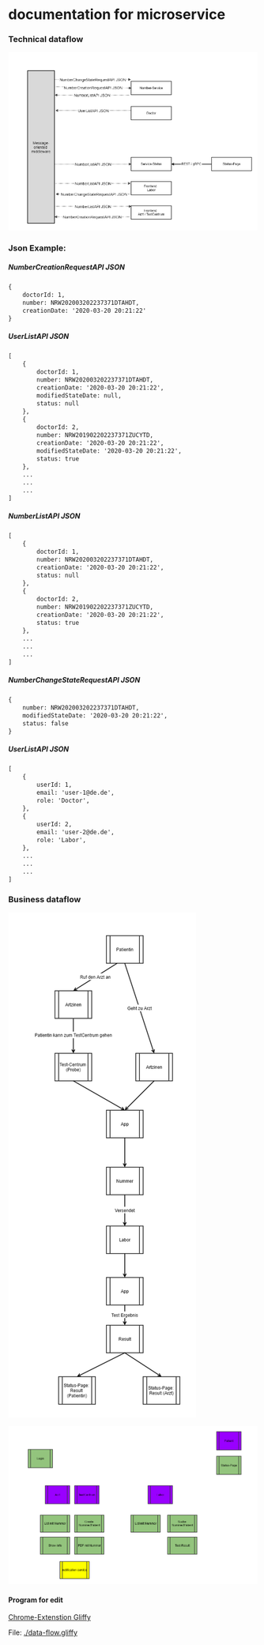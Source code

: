 # documentation for microservice

### Technical dataflow

![Data flows](./data-flow-3.png)


### Json Example:

##### NumberCreationRequestAPI JSON
```
{
	doctorId: 1,
	number: NRW202003202237371DTAHDT,
	creationDate: '2020-03-20 20:21:22'
}
```

##### UserListAPI JSON

```
[
	{
		doctorId: 1,
		number: NRW202003202237371DTAHDT,
		creationDate: '2020-03-20 20:21:22',
		modifiedStateDate: null,
		status: null
	},
	{
		doctorId: 2,
		number: NRW201902202237371ZUCYTD,
		creationDate: '2020-03-20 20:21:22',
		modifiedStateDate: '2020-03-20 20:21:22',
		status: true 
	},
    ...
    ...
    ...
]
```

##### NumberListAPI JSON

```
[
	{
		doctorId: 1,
		number: NRW202003202237371DTAHDT,
		creationDate: '2020-03-20 20:21:22',
		status: null
	},
	{
		doctorId: 2,
		number: NRW201902202237371ZUCYTD,
		creationDate: '2020-03-20 20:21:22',
		status: true 
	},
    ...
    ...
    ...
]
```

##### NumberChangeStateRequestAPI JSON
```
{
	number: NRW202003202237371DTAHDT,
	modifiedStateDate: '2020-03-20 20:21:22',
	status: false
}
```

##### UserListAPI JSON
```
[
	{
		userId: 1,
		email: 'user-1@de.de',
		role: 'Doctor',
	},
	{
		userId: 2,
		email: 'user-2@de.de',
		role: 'Labor',
	},
    ...
    ...
    ...
]
```

### Business dataflow

![Business data flow 1](./data-flow-1.png)

![Business data flow 1](./data-flow-2.png)



#### Program for edit

[Chrome-Extenstion Gliffy](https://chrome.google.com/webstore/detail/gliffy-diagrams/bhmicilclplefnflapjmnngmkkkkpfad?utm_source=chrome-app-launcher-info-dialog)

File: [./data-flow.gliffy](https://raw.githubusercontent.com/football-betting/documentation/master/data-flow.gliffy)


